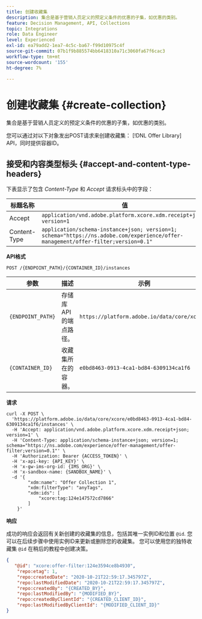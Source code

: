 ```yaml
---
title: 创建收藏集
description: 集合是基于营销人员定义的预定义条件的优惠的子集，如优惠的类别。
feature: Decision Management, API, Collections
topic: Integrations
role: Data Engineer
level: Experienced
exl-id: ea79add2-1ea7-4c5c-ba67-f99d10975c4f
source-git-commit: 07b1f9b885574bb6418310a71c3060fa67f6cac3
workflow-type: tm+mt
source-wordcount: '155'
ht-degree: 7%

---
```


# 创建收藏集 {#create-collection}

集合是基于营销人员定义的预定义条件的优惠的子集，如优惠的类别。

您可以通过对以下对象发出POST请求来创建收藏集： [!DNL Offer Library] API，同时提供容器ID。

## 接受和内容类型标头 {#accept-and-content-type-headers}

下表显示了包含 *Content-Type* 和 *Accept* 请求标头中的字段：

| 标题名称 | 值 |
| ----------- | ----- |
| Accept | `application/vnd.adobe.platform.xcore.xdm.receipt+json; version=1` |
| Content-Type | `application/schema-instance+json; version=1;  schema="https://ns.adobe.com/experience/offer-management/offer-filter;version=0.1"` |

**API格式**

```http
POST /{ENDPOINT_PATH}/{CONTAINER_ID}/instances
```

| 参数 | 描述 | 示例 |
| --------- | ----------- | ------- |
| `{ENDPOINT_PATH}` | 存储库API的端点路径。 | `https://platform.adobe.io/data/core/xcore/` |
| `{CONTAINER_ID}` | 收藏集所在的容器。 | `e0bd8463-0913-4ca1-bd84-6309134ca1f6` |

**请求**

```shell
curl -X POST \
  'https://platform.adobe.io/data/core/xcore/e0bd8463-0913-4ca1-bd84-6309134ca1f6/instances' \
  -H 'Accept: application/vnd.adobe.platform.xcore.xdm.receipt+json; version=1' \
  -H 'Content-Type: application/schema-instance+json; version=1;  schema="https://ns.adobe.com/experience/offer-management/offer-filter;version=0.1"' \
  -H 'Authorization: Bearer {ACCESS_TOKEN}' \
  -H 'x-api-key: {API_KEY}' \
  -H 'x-gw-ims-org-id: {IMS_ORG}' \
  -H 'x-sandbox-name: {SANDBOX_NAME}' \
  -d '{
        "xdm:name": "Offer Collection 1",
        "xdm:filterType": "anyTags",
        "xdm:ids": [
            "xcore:tag:124e147572cd7866"
        ]
    }'
```

**响应**

成功的响应会返回有关新创建的收藏集的信息，包括其唯一实例ID和位置 `@id`. 您可以在后续步骤中使用实例ID来更新或删除您的收藏集。 您可以使用您的独特收藏集 `@id` 在稍后的教程中创建决策。

```json
{
   "@id": "xcore:offer-filter:124e3594ce8b4930",
    "repo:etag": 1,
    "repo:createdDate": "2020-10-21T22:59:17.345797Z",
    "repo:lastModifiedDate": "2020-10-21T22:59:17.345797Z",
    "repo:createdBy": "{CREATED_BY}",
    "repo:lastModifiedBy": "{MODIFIED_BY}",
    "repo:createdByClientId": "{CREATED_CLIENT_ID}",
    "repo:lastModifiedByClientId": "{MODIFIED_CLIENT_ID}"
}
```
